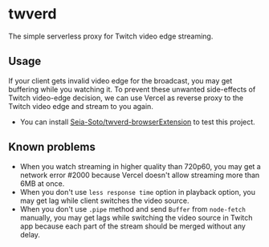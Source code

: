 # twverd

The simple serverless proxy for Twitch video edge streaming.

## Usage

If your client gets invalid video edge for the broadcast, you may get buffering while you watching it.
To prevent these unwanted side-effects of Twitch video-edge decision, we can use Vercel as reverse proxy to the Twitch video edge and stream to you again.

- You can install [Seia-Soto/twverd-browserExtension](https://github.com/Seia-Soto/twverd-browserExtension) to test this project.

## Known problems

- When you watch streaming in higher quality than 720p60, you may get a network error \#2000 because Vercel doesn't allow streaming more than 6MB at once.
- When you don't use `less response time` option in playback option, you may get lag while client switches the video source.
- When you don't use `.pipe` method and send `Buffer` from `node-fetch` manually, you may get lags while switching the video source in Twitch app because each part of the stream should be merged without any delay.
